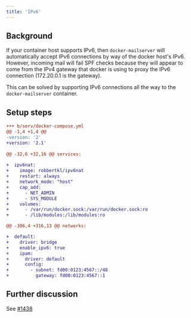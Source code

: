 ```yaml
---
title: 'IPv6'
---
```


## Background

If your container host supports IPv6, then `docker-mailserver` will automatically accept IPv6 connections by way of the docker host's IPv6. However, incoming mail will fail SPF checks because they will appear to come from the IPv4 gateway that docker is using to proxy the IPv6 connection (172.20.0.1 is the gateway).

This can be solved by supporting IPv6 connections all the way to the `docker-mailserver` container.

## Setup steps

```diff
+++ b/serv/docker-compose.yml
@@ -1,4 +1,4 @@
-version: '2'
+version: '2.1'
 
@@ -32,6 +32,16 @@ services:
 
+  ipv6nat:
+    image: robbertkl/ipv6nat
+    restart: always
+    network_mode: "host"
+    cap_add:
+      - NET_ADMIN
+      - SYS_MODULE
+    volumes:
+      - /var/run/docker.sock:/var/run/docker.sock:ro
+      - /lib/modules:/lib/modules:ro

@@ -306,4 +316,13 @@ networks:

+  default:
+    driver: bridge
+    enable_ipv6: true
+    ipam:
+      driver: default
+      config:
+        - subnet: fd00:0123:4567::/48
+          gateway: fd00:0123:4567::1
```

## Further discussion

See [#1438][github-issue-1438]

[github-issue-1438]: https://github.com/docker-mailserver/docker-mailserver/issues/1438
